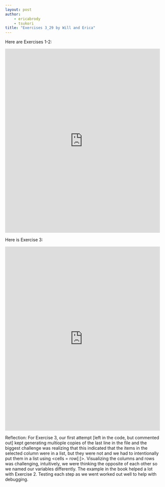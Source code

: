 ```yaml
---
layout: post
author: 
    - ericabrody
    - tsukori
title: "Exercises 3_29 by Will and Erica"
---
```


Here are Exercises 1-2:
<iframe src="https://trinket.io/embed/python3/cf90a3cc31" width="100%" height="600" frameborder="0" marginwidth="0" marginheight="0" allowfullscreen></iframe>

Here is Exercise 3:
<iframe src="https://trinket.io/embed/python3/6fc0479110" width="100%" height="600" frameborder="0" marginwidth="0" marginheight="0" allowfullscreen></iframe>

Reflection:
For Exercise 3, our first attempt [left in the code, but commented out] kept generating multiople copies of the last line in the file and the biggest challenge was realizing that this indicated that the items in the selected column were in a list, but they were not and we had to intentionally put them in a list using <cells = row[:]>. Visualizing the columns and rows was challenging, intuitively, we were thinking the opposite of each other so we named our variables differently. The example in the book helped a lot with Exercise 2. Testing each step as we went worked out well to help with debugging.

